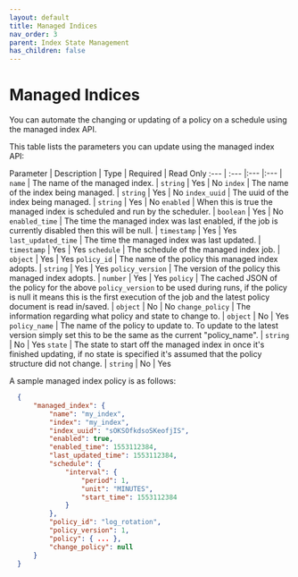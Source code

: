 ```yaml
---
layout: default
title: Managed Indices
nav_order: 3
parent: Index State Management
has_children: false
---
```


# Managed Indices

You can automate the changing or updating of a policy on a schedule using the managed index API.

This table lists the parameters you can update using the managed index API:

Parameter | Description | Type | Required | Read Only
:--- | :--- |:--- |:--- |
`name` |  The name of the managed index. | `string` | Yes | No
`index` | The name of the index being managed. | `string` | Yes | No
`index_uuid`  |  The uuid of the index being managed. | `string` | Yes | No
`enabled` |  When this is true the managed index is scheduled and run by the scheduler. | `boolean` | Yes | No
`enabled_time` | The time the managed index was last enabled, if the job is currently disabled then this will be null. | `timestamp` | Yes | Yes
`last_updated_time` | The time the managed index was last updated. | `timestamp` | Yes | Yes
`schedule` | The schedule of the managed index job. | `object` | Yes | Yes
`policy_id` | The name of the policy this managed index adopts. | `string` | Yes | Yes
`policy_version` | The version of the policy this managed index adopts. | `number` | Yes | Yes
`policy` | The cached JSON of the policy for the above `policy_version` to be used during runs, if the policy is null it means this is the first execution of the job and the latest policy document is read in/saved. | `object` | No | No
`change_policy` | The information regarding what policy and state to change to. | `object` | No | Yes
`policy_name` | The name of the policy to update to. To update to the latest version simply set this to be the same as the current "policy_name". | `string` | No | Yes
`state` | The state to start off the managed index in once it's finished updating, if no state is specified it's assumed that the policy structure did not change. | `string` | No | Yes

A sample managed index policy is as follows:

```json
  {
      "managed_index": {
          "name": "my_index",
          "index": "my_index",
          "index_uuid": "sOKSOfkdsoSKeofjIS",
          "enabled": true,
          "enabled_time": 1553112384,
          "last_updated_time": 1553112384,
          "schedule": {
              "interval": {
                  "period": 1,
                  "unit": "MINUTES",
                  "start_time": 1553112384
              }
          },
          "policy_id": "log_rotation",
          "policy_version": 1,
          "policy": { ... },
          "change_policy": null
      }
  }
```
